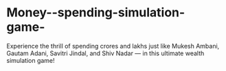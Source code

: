 # Money--spending-simulation-game-
Experience the thrill of spending crores and lakhs just like Mukesh Ambani, Gautam Adani, Savitri Jindal, and Shiv Nadar — in this ultimate wealth simulation game!
